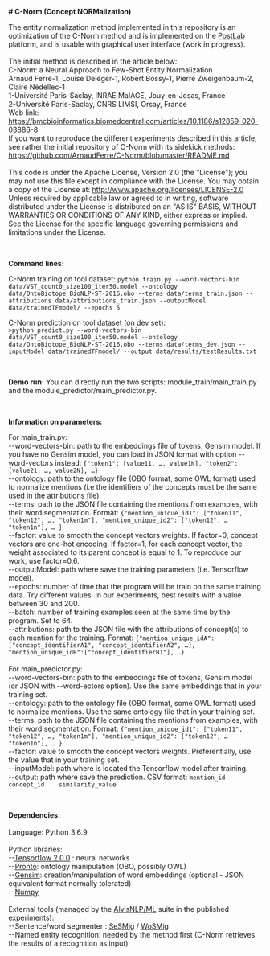 **# C-Norm (Concept NORMalization)**


The entity normalization method implemented in this repository is an optimization of the C-Norm method and is implemented on the [PostLab](https://www.postlab.fr/) platform, and is usable with graphical user interface (work in progress).<br />
<br />
The initial method is described in the article below:<br />
C-Norm: a Neural Approach to Few-Shot Entity Normalization<br />
Arnaud Ferré-1, Louise Deléger-1, Robert Bossy-1, Pierre Zweigenbaum-2, Claire Nédellec-1<br />
1-Université Paris-Saclay, INRAE MaIAGE, Jouy-en-Josas, France<br />
2-Université Paris-Saclay, CNRS LIMSI, Orsay, France<br />
Web link: https://bmcbioinformatics.biomedcentral.com/articles/10.1186/s12859-020-03886-8<br />
If you want to reproduce the different experiments described in this article, see rather the initial repository of C-Norm with its sidekick methods: https://github.com/ArnaudFerre/C-Norm/blob/master/README.md<br />
<br />
This code is under the Apache License, Version 2.0 (the "License"); you may not use this file except in compliance with the License. You may obtain a copy of the License at: http://www.apache.org/licenses/LICENSE-2.0 Unless required by applicable law or agreed to in writing, software distributed under the License is distributed on an "AS IS" BASIS, WITHOUT WARRANTIES OR CONDITIONS OF ANY KIND, either express or implied. See the License for the specific language governing permissions and limitations under the License.

<br />

**Command lines:**

C-Norm training on tool dataset:
`python train.py --word-vectors-bin data/VST_count0_size100_iter50.model --ontology data/OntoBiotope_BioNLP-ST-2016.obo --terms data/terms_train.json --attributions data/attributions_train.json --outputModel data/trainedTFmodel/ --epochs 5`

C-Norm prediction on tool dataset (on dev set):<br/>
`>python predict.py --word-vectors-bin data/VST_count0_size100_iter50.model --ontology data/OntoBiotope_BioNLP-ST-2016.obo --terms data/terms_dev.json --inputModel data/trainedTFmodel/ --output data/results/testResults.txt`

<br />

**Demo run:**
You can directly run the two scripts: module_train/main_train.py and the module_predictor/main_predictor.py.

<br />

**Information on parameters:**<br />

For main_train.py:<br />
--word-vectors-bin: path to the embeddings file of tokens, Gensim model. If you have no Gensim model, you can load in JSON format with option --word-vectors instead: `{"token1": [value11, …, value1N], "token2": [value21, …, value2N], …}`<br />
--ontology: path to the ontology file (OBO format, some OWL format) used to normalize mentions (i.e the identifiers of the concepts must be the same used in the attributions file).<br />
--terms: path to the JSON file containing the mentions from examples, with their word segmentation. Format: `{"mention_unique_id1": ["token11", "token12", …, "token1m"], "mention_unique_id2": ["token12", … "token1n"], … }`<br />
--factor: value to smooth the concept vectors weights. If factor=0, concept vectors are one-hot encoding. If factor=1, for each concept vector, the weight associated to its parent concept is equal to 1. To reproduce our work, use factor=0,6.<br />
--outputModel: path where save the training parameters (i.e. Tensorflow model).<br />
--epochs: number of time that the program will be train on the same training data. Try different values. In our experiments, best results with a value between 30 and 200.<br />
--batch: number of training examples seen at the same time by the program. Set to 64.<br />
--attributions: path to the JSON file with the attributions of concept(s) to each mention for the training. Format: `{"mention_unique_idA":["concept_identifierA1", "concept_identifierA2", …], "mention_unique_idB":["concept_identifierB1"], …}`<br />
<br />
For main_predictor.py:<br />
--word-vectors-bin: path to the embeddings file of tokens, Gensim model (or JSON with --word-ectors option). Use the same embeddings that in your training set.<br />
--ontology: path to the ontology file (OBO format, some OWL format) used to normalize mentions. Use the same ontology file that in your training set.<br />
--terms: path to the JSON file containing the mentions from examples, with their word segmentation. Format: `{"mention_unique_id1": ["token11", "token12", …, "token1m"], "mention_unique_id2": ["token12", … "token1n"], … }`<br />
--factor: value to smooth the concept vectors weights. Preferentially, use the value that in your training set.<br />
--inputModel: path where is located the Tensorflow model after training.<br />
--output: path where save the prediction. CSV format: `mention_id concept_id	similarity_value`<br />

<br />

**Dependencies:**<br /><br />
Language: Python 3.6.9<br />
<br />
Python libraries:<br />
--[Tensorflow 2.0.0](https://www.tensorflow.org/install) : neural networks<br />
--[Pronto](https://pypi.org/project/pronto/): ontology manipulation (OBO, possibly OWL)<br /> 
--[Gensim](https://radimrehurek.com/gensim/models/word2vec.html): creation/manipulation of word embeddings (optional - JSON equivalent format normally tolerated)<br />
--[Numpy](https://numpy.org/)<br />
<br />
External tools (managed by the [AlvisNLP/ML](https://bibliome.github.io/alvisnlp/) suite in the published experiments):<br />
--Sentence/word segmenter : [SeSMig](https://bibliome.github.io/alvisnlp/reference/module/SeSMig) / [WoSMig](https://bibliome.github.io/alvisnlp/reference/module/WoSMig) <br />
--Named entity recognition: needed by the method first (C-Norm retrieves the results of a recognition as input)<br />
